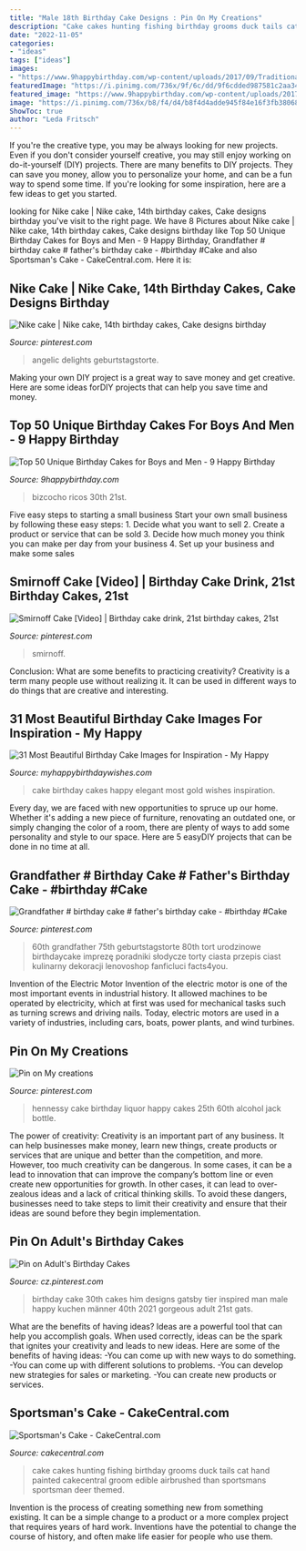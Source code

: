 ```yaml
---
title: "Male 18th Birthday Cake Designs : Pin On My Creations"
description: "Cake cakes hunting fishing birthday grooms duck tails cat hand painted cakecentral groom edible airbrushed than sportsmans sportsman deer themed"
date: "2022-11-05"
categories:
- "ideas"
tags: ["ideas"]
images:
- "https://www.9happybirthday.com/wp-content/uploads/2017/09/Traditional-Birthday-Cake-watch-640x637.jpg"
featuredImage: "https://i.pinimg.com/736x/9f/6c/dd/9f6cdded987581c2aa34648064627f8a.jpg"
featured_image: "https://www.9happybirthday.com/wp-content/uploads/2017/09/Traditional-Birthday-Cake-watch-640x637.jpg"
image: "https://i.pinimg.com/736x/b8/f4/d4/b8f4d4adde945f84e16f3fb38068754f--hennessy-cake--birthday.jpg"
ShowToc: true
author: "Leda Fritsch"
---
```



If you're the creative type, you may be always looking for new projects. Even if you don't consider yourself creative, you may still enjoy working on do-it-yourself (DIY) projects. There are many benefits to DIY projects. They can save you money, allow you to personalize your home, and can be a fun way to spend some time. If you're looking for some inspiration, here are a few ideas to get you started.

	

		
looking for Nike cake | Nike cake, 14th birthday cakes, Cake designs birthday you've visit to the right page. We have 8 Pictures about Nike cake | Nike cake, 14th birthday cakes, Cake designs birthday like Top 50 Unique Birthday Cakes for Boys and Men - 9 Happy Birthday, Grandfather # birthday cake # father&#039;s birthday cake - #birthday #Cake and also Sportsman&#039;s Cake - CakeCentral.com. Here it is:
		
    
## Nike Cake | Nike Cake, 14th Birthday Cakes, Cake Designs Birthday

<img loading=lazy src="https://i.pinimg.com/736x/e8/b2/aa/e8b2aad11bdcdd2cb40a991c6cf0d2a2.jpg" onerror="this.onerror=null;this.src='https://tse3.mm.bing.net/th?id=OIP.Nwj8TmvghDQwS5kJCP-n3QHaKp&amp;pid=15.1';" alt="Nike cake | Nike cake, 14th birthday cakes, Cake designs birthday">

_Source: pinterest.com_

>angelic delights geburtstagstorte. 

	

Making your own DIY project is a great way to save money and get creative. Here are some ideas forDIY projects that can help you save time and money.

    
## Top 50 Unique Birthday Cakes For Boys And Men - 9 Happy Birthday

<img loading=lazy src="https://www.9happybirthday.com/wp-content/uploads/2017/09/Traditional-Birthday-Cake-watch-640x637.jpg" onerror="this.onerror=null;this.src='https://tse3.mm.bing.net/th?id=OIP._qmlQICWGK7etmlnNQy0yQHaHX&amp;pid=15.1';" alt="Top 50 Unique Birthday Cakes for Boys and Men - 9 Happy Birthday">

_Source: 9happybirthday.com_

>bizcocho ricos 30th 21st. 

	

Five easy steps to starting a small business
Start your own small business by following these easy steps: 1. Decide what you want to sell 2. Create a product or service that can be sold 3. Decide how much money you think you can make per day from your business 4. Set up your business and make some sales 
    
## Smirnoff Cake [Video] | Birthday Cake Drink, 21st Birthday Cakes, 21st

<img loading=lazy src="https://i.pinimg.com/736x/9f/6c/dd/9f6cdded987581c2aa34648064627f8a.jpg" onerror="this.onerror=null;this.src='https://tse1.mm.bing.net/th?id=OIP.MIMO8WHd9GI24BjQdlz_lgHaNK&amp;pid=15.1';" alt="Smirnoff Cake [Video] | Birthday cake drink, 21st birthday cakes, 21st">

_Source: pinterest.com_

>smirnoff. 

	

Conclusion: What are some benefits to practicing creativity?
Creativity is a term many people use without realizing it. It can be used in different ways to do things that are creative and interesting.

    
## 31 Most Beautiful Birthday Cake Images For Inspiration - My Happy

<img loading=lazy src="https://www.myhappybirthdaywishes.com/wp-content/uploads/2016/01/black-and-off-white-birthday-cake-images.jpg" onerror="this.onerror=null;this.src='https://tse1.mm.bing.net/th?id=OIP.3MiRqvyBhFh4d1GYt2ScXwHaLx&amp;pid=15.1';" alt="31 Most Beautiful Birthday Cake Images for Inspiration - My Happy">

_Source: myhappybirthdaywishes.com_

>cake birthday cakes happy elegant most gold wishes inspiration. 

	

Every day, we are faced with new opportunities to spruce up our home. Whether it's adding a new piece of furniture, renovating an outdated one, or simply changing the color of a room, there are plenty of ways to add some personality and style to our space. Here are 5 easyDIY projects that can be done in no time at all.

    
## Grandfather # Birthday Cake # Father&#039;s Birthday Cake - #birthday #Cake

<img loading=lazy src="https://i.pinimg.com/736x/44/bf/ea/44bfea90f6386f74f029a980649cc8c0.jpg" onerror="this.onerror=null;this.src='https://tse4.mm.bing.net/th?id=OIP.WSi_uPlwlgTetC0EbVSMyQHaNK&amp;pid=15.1';" alt="Grandfather # birthday cake # father&#039;s birthday cake - #birthday #Cake">

_Source: pinterest.com_

>60th grandfather 75th geburtstagstorte 80th tort urodzinowe birthdaycake imprezę poradniki słodycze torty ciasta przepis ciast kulinarny dekoracji lenovoshop fanficluci facts4you. 

	

Invention of the Electric Motor
Invention of the electric motor is one of the most important events in industrial history. It allowed machines to be operated by electricity, which at first was used for mechanical tasks such as turning screws and driving nails. Today, electric motors are used in a variety of industries, including cars, boats, power plants, and wind turbines.

    
## Pin On My Creations

<img loading=lazy src="https://i.pinimg.com/736x/b8/f4/d4/b8f4d4adde945f84e16f3fb38068754f--hennessy-cake--birthday.jpg" onerror="this.onerror=null;this.src='https://tse1.mm.bing.net/th?id=OIP.8erl5peQ7AViMK4FdImWlwHaJ3&amp;pid=15.1';" alt="Pin on My creations">

_Source: pinterest.com_

>hennessy cake birthday liquor happy cakes 25th 60th alcohol jack bottle. 

	

The power of creativity:
Creativity is an important part of any business. It can help businesses make money, learn new things, create products or services that are unique and better than the competition, and more. However, too much creativity can be dangerous. In some cases, it can be a lead to innovation that can improve the company’s bottom line or even create new opportunities for growth. In other cases, it can lead to over-zealous ideas and a lack of critical thinking skills. To avoid these dangers, businesses need to take steps to limit their creativity and ensure that their ideas are sound before they begin implementation.

    
## Pin On Adult&#039;s Birthday Cakes

<img loading=lazy src="https://i.pinimg.com/736x/67/2b/d0/672bd00c3778a2a456aff6c6bb957f39.jpg" onerror="this.onerror=null;this.src='https://tse3.mm.bing.net/th?id=OIP.MYasehCpRQDQljhBpVhDEAHaJ3&amp;pid=15.1';" alt="Pin on Adult&#039;s Birthday Cakes">

_Source: cz.pinterest.com_

>birthday cake 30th cakes him designs gatsby tier inspired man male happy kuchen männer 40th 2021 gorgeous adult 21st gats. 

	

What are the benefits of having ideas?
Ideas are a powerful tool that can help you accomplish goals. When used correctly, ideas can be the spark that ignites your creativity and leads to new ideas. Here are some of the benefits of having ideas: 
-You can come up with new ways to do something. 
-You can come up with different solutions to problems. 
-You can develop new strategies for sales or marketing. 
-You can create new products or services.

    
## Sportsman&#039;s Cake - CakeCentral.com

<img loading=lazy src="https://cdn001.cakecentral.com/gallery/2015/03/900_697200LgZt_sportsmans-cake.jpg" onerror="this.onerror=null;this.src='https://tse2.mm.bing.net/th?id=OIP.xiDqc0BUpdkBos3o2aFq9AHaJ4&amp;pid=15.1';" alt="Sportsman&#039;s Cake - CakeCentral.com">

_Source: cakecentral.com_

>cake cakes hunting fishing birthday grooms duck tails cat hand painted cakecentral groom edible airbrushed than sportsmans sportsman deer themed. 

	

Invention is the process of creating something new from something existing. It can be a simple change to a product or a more complex project that requires years of hard work. Inventions have the potential to change the course of history, and often make life easier for people who use them.

